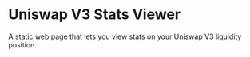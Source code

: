 # Uniswap V3 Stats Viewer

A static web page that lets you view stats on your Uniswap V3 liquidity position.
